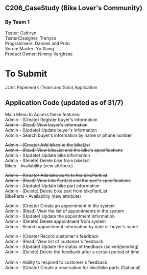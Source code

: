 ## C206_CaseStudy (Bike Lover's Community)

### By Team 1
Tester: Cathryn</br> 
Tester/Designer: Trenyce</br> 
Programmers: Damien and Putri</br> 
Scrum Master: Yu Xiang</br> 
Product Owner: Nimmy Varghese</br> 
# To Submit
JUnit
Paperwork (Team and Solo)
Application

## Application Code (updated as of 31/7)
Main Menu to Access these features:</br> 
Admin - (Create) Register buyer's information</br> 
~~Admin - (Read) View buyer's information~~</br> 
Admin - (Update) Update buyer's information</br> 
Admin - Search buyer's information by name or phone number</br> 

~~Admin - (Create) Add bikes to the bikeList </br> 
Admin - (Read) View bikeList and the bike's specifications~~ </br> 
Admin - (Update) Update bike information </br> 
Admin - (Delete) Delete bike from bikeList </br> 
Bikes - Availability (new attribute)</br> 
 
~~Admin - (Create) Add bike parts to the bikePartList </br> 
Admin - (Read) View bikePartList and the part's specifications~~ </br> 
Admin - (Update) Update bike part information </br> 
Admin - (Delete) Delete bike part from bikePartList </br> 
BikeParts - Availability (new attribute)</br> 
 
Admin - (Create) Create an appointment in the system </br> 
Admin - (Read) View the list of appointments in the system </br> 
Admin - (Update) Update the appointment information </br> 
Admin - (Delete) Delete appointment from system </br> 
Admin - Search appointment information by date or buyer's name</br> 
 
Admin - (Create) Record customer's feedback </br> 
Admin - (Read) View list of customer's feedback </br> 
Admin - (Update) Update the status of feedback (solved/pending)</br> 
Admin - (Delete) Delete the feedback after a certain period of time</br>  
Admin - Ability to respond to customer's feedback</br> 
Admin - (Create) Create a reservation for bike/bike parts (Optional)</br> 

